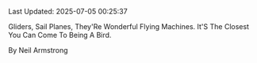 Last Updated: 2025-07-05 00:25:37

Gliders, Sail Planes, They'Re Wonderful Flying Machines. It'S The Closest You Can Come To Being A Bird.

By Neil Armstrong